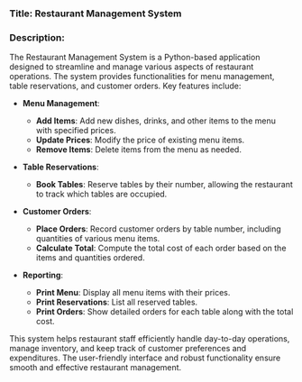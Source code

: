 ### **Title: Restaurant Management System**

### **Description:**

The Restaurant Management System is a Python-based application designed to streamline and manage various aspects of restaurant operations. The system provides functionalities for menu management, table reservations, and customer orders. Key features include:

- **Menu Management**: 
  - **Add Items**: Add new dishes, drinks, and other items to the menu with specified prices.
  - **Update Prices**: Modify the price of existing menu items.
  - **Remove Items**: Delete items from the menu as needed.

- **Table Reservations**:
  - **Book Tables**: Reserve tables by their number, allowing the restaurant to track which tables are occupied.

- **Customer Orders**:
  - **Place Orders**: Record customer orders by table number, including quantities of various menu items.
  - **Calculate Total**: Compute the total cost of each order based on the items and quantities ordered.

- **Reporting**:
  - **Print Menu**: Display all menu items with their prices.
  - **Print Reservations**: List all reserved tables.
  - **Print Orders**: Show detailed orders for each table along with the total cost.

This system helps restaurant staff efficiently handle day-to-day operations, manage inventory, and keep track of customer preferences and expenditures. The user-friendly interface and robust functionality ensure smooth and effective restaurant management.
